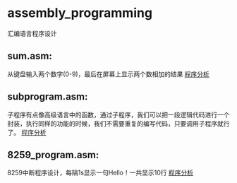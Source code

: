 # assembly_programming
汇编语言程序设计
## sum.asm:
从键盘输入两个数字(0-9)，最后在屏幕上显示两个数相加的结果
<a href="https://chenhao.fun/2021/01/28/%E6%B1%87%E7%BC%96%E8%AF%AD%E8%A8%80%E7%A8%8B%E5%BA%8F%E8%AE%BE%E8%AE%A1%EF%BC%883%EF%BC%89/">程序分析</a>
## subprogram.asm:
子程序有点像高级语言中的函数，通过子程序，我们可以把一段逻辑代码进行一个封装，执行同样的功能的时候，我们不需要重复的编写代码，只要调用子程序就行了。
<a href="https://www.chenhao.fun/2021/01/28/%E6%B1%87%E7%BC%96%E8%AF%AD%E8%A8%80%E7%A8%8B%E5%BA%8F%E8%AE%BE%E8%AE%A1%EF%BC%884%EF%BC%89/#5-%E5%AD%90%E7%A8%8B%E5%BA%8F%EF%BC%81">程序分析</a>
## 8259_program.asm:
8259中断程序设计，每隔1s显示一句Hello！一共显示10行
<a href="https://www.chenhao.fun/2021/01/28/%E6%B1%87%E7%BC%96%E8%AF%AD%E8%A8%80%E7%A8%8B%E5%BA%8F%E8%AE%BE%E8%AE%A1%EF%BC%885%EF%BC%89/">程序分析</a>
